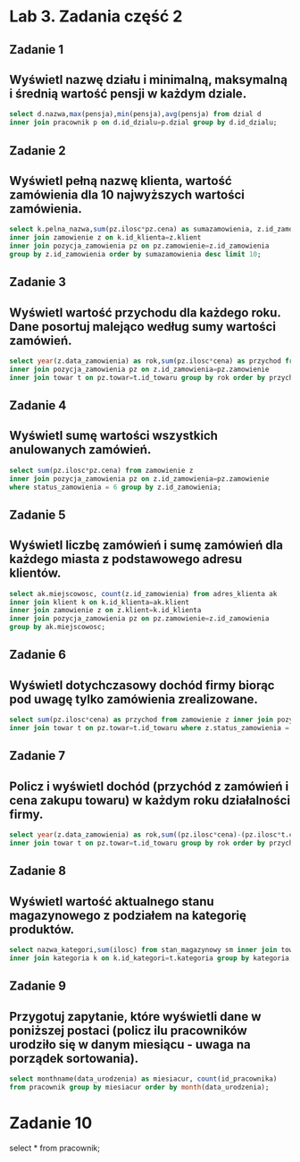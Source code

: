 # Lab 3. Zadania część 2
## Zadanie 1
## Wyświetl nazwę działu i minimalną, maksymalną i średnią wartość pensji w każdym dziale.
```sql
select d.nazwa,max(pensja),min(pensja),avg(pensja) from dzial d
inner join pracownik p on d.id_dzialu=p.dzial group by d.id_dzialu;
```
## Zadanie 2
## Wyświetl pełną nazwę klienta, wartość zamówienia dla 10 najwyższych wartości zamówienia.
```sql
select k.pelna_nazwa,sum(pz.ilosc*pz.cena) as sumazamowienia, z.id_zamowienia from klient k
inner join zamowienie z on k.id_klienta=z.klient 
inner join pozycja_zamowienia pz on pz.zamowienie=z.id_zamowienia
group by z.id_zamowienia order by sumazamowienia desc limit 10;
```
## Zadanie 3
## Wyświetl wartość przychodu dla każdego roku. Dane posortuj malejąco według sumy wartości zamówień.
```sql
select year(z.data_zamowienia) as rok,sum(pz.ilosc*cena) as przychod from zamowienie z
inner join pozycja_zamowienia pz on z.id_zamowienia=pz.zamowienie 
inner join towar t on pz.towar=t.id_towaru group by rok order by przychod;
```
## Zadanie 4
## Wyświetl sumę wartości wszystkich anulowanych zamówień.
```sql
select sum(pz.ilosc*pz.cena) from zamowienie z
inner join pozycja_zamowienia pz on z.id_zamowienia=pz.zamowienie 
where status_zamowienia = 6 group by z.id_zamowienia;
```
## Zadanie 5
## Wyświetl liczbę zamówień i sumę zamówień dla każdego miasta z podstawowego adresu klientów.
```sql
select ak.miejscowosc, count(z.id_zamowienia) from adres_klienta ak
inner join klient k on k.id_klienta=ak.klient 
inner join zamowienie z on z.klient=k.id_klienta
inner join pozycja_zamowienia pz on pz.zamowienie=z.id_zamowienia 
group by ak.miejscowosc;
```
## Zadanie 6
## Wyświetl dotychczasowy dochód firmy biorąc pod uwagę tylko zamówienia zrealizowane.
```sql
select sum(pz.ilosc*cena) as przychod from zamowienie z inner join pozycja_zamowienia pz on z.id_zamowienia=pz.zamowienie 
inner join towar t on pz.towar=t.id_towaru where z.status_zamowienia = 5;
```
## Zadanie 7
## Policz i wyświetl dochód (przychód z zamówień i cena zakupu towaru) w każdym roku działalności firmy.
```sql
select year(z.data_zamowienia) as rok,sum((pz.ilosc*cena)-(pz.ilosc*t.cena_zakupu)) as przychod from zamowienie z inner join pozycja_zamowienia pz on z.id_zamowienia=pz.zamowienie 
inner join towar t on pz.towar=t.id_towaru group by rok order by przychod;
```
## Zadanie 8
## Wyświetl wartość aktualnego stanu magazynowego z podziałem na kategorię produktów.
```sql
select nazwa_kategori,sum(ilosc) from stan_magazynowy sm inner join towar t on t.id_towaru=sm.towar 
inner join kategoria k on k.id_kategori=t.kategoria group by kategoria;
```
## Zadanie 9
## Przygotuj zapytanie, które wyświetli dane w poniższej postaci (policz ilu pracowników urodziło się w danym miesiącu - uwaga na porządek sortowania).
```sql
select monthname(data_urodzenia) as miesiacur, count(id_pracownika)
from pracownik group by miesiacur order by month(data_urodzenia);
```
# Zadanie 10
select * from pracownik;
